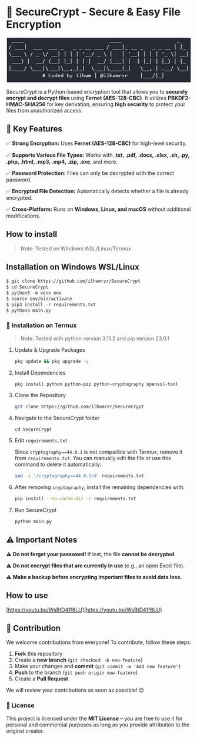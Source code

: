 # 🔐 SecureCrypt - Secure & Easy File Encryption

<p align="center">
  <img src="https://raw.githubusercontent.com/ilhamrzr/SecureCrypt/main/static/SecureCrypt.png" alt="SecureCrypt" width="500">
</p>

SecureCrypt is a Python-based encryption tool that allows you to **securely encrypt and decrypt files** using **Fernet (AES-128-CBC)**. It utilizes **PBKDF2-HMAC-SHA256** for key derivation, ensuring **high security** to protect your files from unauthorized access.



## **🚀 Key Features**

✅ **Strong Encryption:** Uses **Fernet (AES-128-CBC)** for high-level security.

✅ **Supports Various File Types:** Works with **.txt, .pdf, .docx, .xlsx, .sh, .py, .php, .html, .mp3, .mp4, .zip, .exe**, and more.

✅ **Password Protection:** Files can only be decrypted with the correct password.

✅ **Encrypted File Detection:** Automatically detects whether a file is already encrypted.

✅ **Cross-Platform:** Runs on **Windows, Linux, and macOS** without additional modifications.

## **How to install**

> Note: Tested on Windows WSL/Linux/Termux

## **Installation on Windows WSL/Linux**

```
$ git clone https://github.com/ilhamrzr/SecureCrypt
$ cd SecureCrypt
$ python3 -m venv env
$ source env/bin/activate
$ pip3 install -r requirements.txt
$ python3 main.py
```

### 📲 Installation on Termux

> Note: Tested with python version 3.11.2 and pip version 23.0.1

1. Update & Upgrade Packages

   ```bash
   pkg update && pkg upgrade -y
   ```

2. Install Dependencies

   ```bash
   pkg install python python-pip python-cryptography openssl-tool
   ```

3. Clone the Repository

   ```bash
   git clone https://github.com/ilhamrzr/SecureCrypt
   ```

4. Navigate to the SecureCrypt folder

   ```
   cd SecureCrypt
   ```

5. Edit `requirements.txt`

   Since `cryptography==44.0.1` is not compatible with Termux, remove it from `requirements.txt`.
   You can manually edit the file or use this command to delete it automatically:

   ```bash
   sed -i '/cryptography==44.0.1/d' requirements.txt
   ```

6. After removing `cryptography`, install the remaining dependencies with:

   ```bash
   pip install --no-cache-dir -r requirements.txt
   ```

7. Run SecureCrypt

   ```bash
   python main.py
   ```

## **⚠️ Important Notes**

⚠ **Do not forget your password!** If lost, the file **cannot be decrypted**.

⚠ **Do not encrypt files that are currently in use** (e.g., an open Excel file).

⚠ **Make a backup before encrypting important files to avoid data loss.**

## How to use

[https://youtu.be/WsBtD41f6LU](https://youtu.be/WsBtD41f6LU)

## **🤝 Contribution**

We welcome contributions from everyone! To contribute, follow these steps:

1. **Fork** this repository
2. Create a **new branch** (`git checkout -b new-feature`)
3. Make your changes and **commit** (`git commit -m 'Add new feature'`)
4. **Push** to the branch (`git push origin new-feature`)
5. Create a **Pull Request**

We will review your contributions as soon as possible! 😊

### **📜 License**

This project is licensed under the **MIT License** – you are free to use it for personal and commercial purposes as long as you provide attribution to the original creator.

